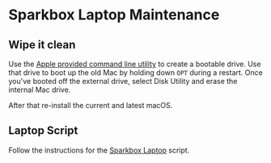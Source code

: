 # Sparkbox Laptop Maintenance

## Wipe it clean

Use the [Apple provided command line utility][apple-cli] to create a bootable drive. Use that drive to boot up the old Mac by holding down `OPT` during a restart. Once you've booted off the external drive, select Disk Utility and erase the internal Mac drive.

After that re-install the current and latest macOS.

## Laptop Script

Follow the instructions for the [Sparkbox Laptop] script.

[apple-cli]: https://support.apple.com/en-us/HT201372
[Sparkbox Laptop]: https://github.com/sparkbox/laptop
